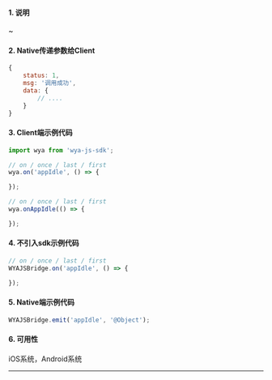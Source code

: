 #### 1. 说明

~

#### 2. Native传递参数给Client

```javascript
{
	status: 1,
	msg: '调用成功',
	data: {
		// ....
	}
}
```

#### 3. Client端示例代码

```javascript
import wya from 'wya-js-sdk';

// on / once / last / first
wya.on('appIdle', () => {

});

// on / once / last / first
wya.onAppIdle(() => {

});
```

#### 4. 不引入sdk示例代码

```javascript
// on / once / last / first
WYAJSBridge.on('appIdle', () => {

});
```

#### 5. Native端示例代码

```javascript
WYAJSBridge.emit('appIdle', '@Object');
```

#### 6. 可用性

iOS系统，Android系统

---------


